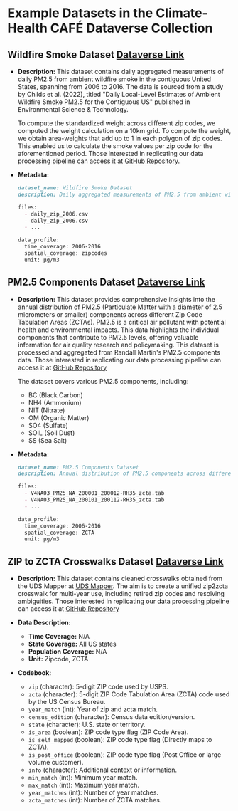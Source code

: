 # Example Datasets in the Climate-Health CAFÉ Dataverse Collection


## Wildfire Smoke Dataset [Dataverse Link](https://dataverse.harvard.edu/dataset.xhtml?persistentId=doi:10.7910/DVN/VHNJBD)
- **Description:** This dataset contains daily aggregated measurements of daily PM2.5 from ambient wildfire smoke in the contiguous United States, spanning from 2006 to 2016. The data is sourced from a study by Childs et al. (2022), titled "Daily Local-Level Estimates of Ambient Wildfire Smoke PM2.5 for the Contiguous US" published in Environmental Science & Technology.

  To compute the standardized weight across different zip codes, we computed the weight calculation on a 10km grid. To compute the weight, we obtain area-weights that add up to 1 in each polygon of zip codes. This enabled us to calculate the smoke values per zip code for the aforementioned period. Those interested in replicating our data processing pipeline can access it at [GitHub Repository](https://github.com/NSAPH-Data-Processing/smoke_aggregation).

- **Metadata:**
  ```markdown
  dataset_name: Wildfire Smoke Dataset
  description: Daily aggregated measurements of PM2.5 from ambient wildfire smoke in the contiguous United States.
  
  files:
    - daily_zip_2006.csv
    - daily_zip_2006.csv
    - ...
  
  data_profile:
    time_coverage: 2006-2016
    spatial_coverage: zipcodes
    unit: μg/m3
  ```

## PM2.5 Components Dataset [Dataverse Link](https://dataverse.harvard.edu/dataset.xhtml?persistentId=doi:10.7910/DVN/2NT5CV)
- **Description:** This dataset provides comprehensive insights into the annual distribution of PM2.5 (Particulate Matter with a diameter of 2.5 micrometers or smaller) components across different Zip Code Tabulation Areas (ZCTAs). PM2.5 is a critical air pollutant with potential health and environmental impacts. This data highlights the individual components that contribute to PM2.5 levels, offering valuable information for air quality research and policymaking. This dataset is processed and aggregated from Randall Martin's PM2.5 components data. Those interested in replicating our data processing pipeline can access it at [GitHub Repository](https://github.com/NSAPH-Data-Processing/pm25_components_randall_martin)

  The dataset covers various PM2.5 components, including:
  - BC (Black Carbon)
  - NH4 (Ammonium)
  - NIT (Nitrate)
  - OM (Organic Matter)
  - SO4 (Sulfate)
  - SOIL (Soil Dust)
  - SS (Sea Salt)

- **Metadata:**
  ```markdown
  dataset_name: PM2.5 Components Dataset
  description: Annual distribution of PM2.5 components across different Zip Code Tabulation Areas (ZCTAs).
  
  files:
    - V4NA03_PM25_NA_200001_200012-RH35_zcta.tab
    - V4NA03_PM25_NA_200101_200112-RH35_zcta.tab
    - ...
  
  data_profile:
    time_coverage: 2006-2016
    spatial_coverage: ZCTA
    unit: μg/m3
  ```


## ZIP to ZCTA Crosswalks Dataset [Dataverse Link]()
- **Description:** This dataset contains cleaned crosswalks obtained from the UDS Mapper at [UDS Mapper](https://udsmapper.org/zip-code-to-zcta-crosswalk/). The aim is to create a unified zip2zcta crosswalk for multi-year use, including retired zip codes and resolving ambiguities. Those interested in replicating our data processing pipeline can access it at [GitHub Repository](https://github.com/NSAPH-Data-Processing/zip2zcta_master_xwalks)


- **Data Description:**
  - **Time Coverage:** N/A
  - **State Coverage:** All US states
  - **Population Coverage:** N/A
  - **Unit:** Zipcode, ZCTA

- **Codebook:**
  - `zip` (character): 5-digit ZIP code used by USPS.
  - `zcta` (character): 5-digit ZIP Code Tabulation Area (ZCTA) code used by the US Census Bureau.
  - `year_match` (int): Year of zip and zcta match.
  - `census_edition` (character): Census data edition/version.
  - `state` (character): U.S. state or territory.
  - `is_area` (boolean): ZIP code type flag (ZIP Code Area).
  - `is_self_mapped` (boolean): ZIP code type flag (Directly maps to ZCTA).
  - `is_post_office` (boolean): ZIP code type flag (Post Office or large volume customer).
  - `info` (character): Additional context or information.
  - `min_match` (int): Minimum year match.
  - `max_match` (int): Maximum year match.
  - `year_matches` (int): Number of year matches.
  - `zcta_matches` (int): Number of ZCTA matches.
